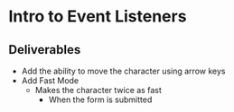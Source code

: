# Intro to Event Listeners

## Deliverables
* Add the ability to move the character using arrow keys
* Add Fast Mode 
    * Makes the character twice as fast 
        * When the form is submitted